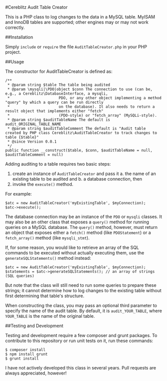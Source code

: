 #Cereblitz Audit Table Creator

This is a PHP class to log changes to the data in a MySQL table. MyISAM and InnoDB tables are supported; other engines may or may not work correctly.

##Installation

Simply `include` or `require` the file `AuditTableCreator.php` in your PHP project.

##Usage

The constructor for AuditTableCreator is defined as:

    /**
     * @param string $table The table being audited
     * @param \mysqli|\PDO|object $conn The connection to use (can be, e.g., a Cereblitz\DatabaseInterface, a mysqli,
     *                      PDO, or any other object implementing a method "query" by which a query can be run directly
     *                      on the database). It also needs to return a result object that implements either "fetch"
     *                      (PDO-style) or "fetch_array" (MySQLi-style).
     * @param string $auditTableName The default is audit_ORIGINAL_TABLE_NAME
     * @param string $auditTableComment The default is "Audit table created by PHP class Cereblitz\AuditTableCreator to track changes to table {$table}"
     * @since Version 0.0.1
     */
    public function __construct($table, $conn, $auditTableName = null, $auditTableComment = null)

Adding auditing to a table requires two basic steps:

  1. create an instance of `AuditTableCreator` and pass it
    a. the name of an existing table to be audited and
    b. a database connection, then
  2. invoke the `execute()` method.

For example:

    $atc = new AuditTableCreator('myExistingTable', $myConnection);
    $atc->execute();

The database connection may be an instance of the `PDO` or `mysqli` classes. It may also be an other class that exposes a `query()` method for running queries on a MySQL database. The `query()` method, however, must return an object that exposes either a `fetch()` method (like `PDOStatement`) or a `fetch_array()` method (like `mysqli_stmt`).

If, for some reason, you would like to retrieve an array of the SQL commands to be executed without actually executing them, use the `generateSQLStatements()` method instead:

    $atc = new AuditTableCreator('myExistingTable', $myConnection);
    $statements = $atc->generateSQLStatements(); // an array of strings (SQL queries)

But note that the class will still need to run some queries to prepare these strings; it cannot determine how to log changes to the existing table without first determining that table's structure.

When constructing the class, you may pass an optional third parameter to specify the name of the audit table. By default, it is `audit_YOUR_TABLE`, where `YOUR_TABLE` is the name of the original table.

##Testing and Development

Testing and development require a few composer and grunt packages. To contribute to this repository or run unit tests on it, run these commands:

    $ composer install
    $ npm install grunt
    $ grunt install

I have not actively developed this class in several years. Pull requests are always appreciated, however!